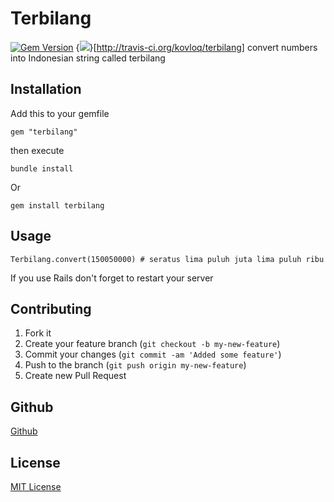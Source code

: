 # Terbilang
[![Gem Version](https://badge.fury.io/rb/terbilang.svg)](https://badge.fury.io/rb/terbilang) {<img src="https://travis-ci.org/kovloq/terbilang.svg"/>}[http://travis-ci.org/kovloq/terbilang]
convert numbers into Indonesian string called terbilang

## Installation 

Add this to your gemfile

` gem "terbilang" `

then execute

` bundle install `

Or

`gem install terbilang`

## Usage
` Terbilang.convert(150050000) # seratus lima puluh juta lima puluh ribu `

If you use Rails don't forget to restart your server


## Contributing

1. Fork it
2. Create your feature branch (`git checkout -b my-new-feature`)
3. Commit your changes (`git commit -am 'Added some feature'`)
4. Push to the branch (`git push origin my-new-feature`)
5. Create new Pull Request

## Github
[Github](https://github.com/kovloq/terbilang)

## License
[MIT License](http;//dana.mit-license.org/)